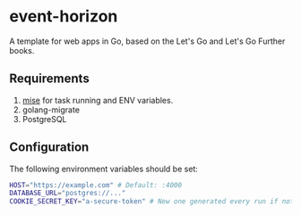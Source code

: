 # event-horizon

A template for web apps in Go, based on the Let's Go and Let's Go Further books.

## Requirements

1. [mise](https://mise.jdx.dev) for task running and ENV variables.
2. golang-migrate
3. PostgreSQL

## Configuration

The following environment variables should be set:

```bash
HOST="https://example.com" # Default: :4000
DATABASE_URL="postgres://..."
COOKIE_SECRET_KEY="a-secure-token" # New one generated every run if not set
```
